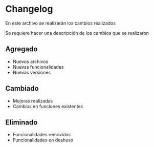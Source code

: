 # Changelog

En este archivo se realizarán los cambios realizados

Se requiere hacer una descripción de los cambios que se realizaron

## Agregado

- Nuevos archivos
- Nuevas funcionalidades
- Nuevas versiones

## Cambiado

- Mejoras realizadas 
- Cambios en funciones existentes

## Eliminado

- Funcionalidades removidas
- Funcionalidades en deshuso 